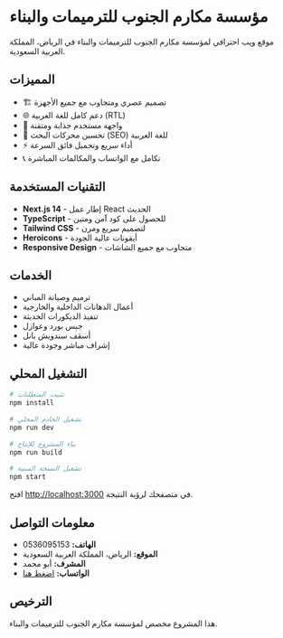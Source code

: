 # مؤسسة مكارم الجنوب للترميمات والبناء

موقع ويب احترافي لمؤسسة مكارم الجنوب للترميمات والبناء في الرياض، المملكة العربية السعودية.

## المميزات

- 🏗️ تصميم عصري ومتجاوب مع جميع الأجهزة
- 🌐 دعم كامل للغة العربية (RTL)
- 🎨 واجهة مستخدم جذابة ومتقنة
- 📱 تحسين محركات البحث (SEO) للغة العربية
- ⚡ أداء سريع وتحميل فائق السرعة
- 📞 تكامل مع الواتساب والمكالمات المباشرة

## التقنيات المستخدمة

- **Next.js 14** - إطار عمل React الحديث
- **TypeScript** - للحصول على كود آمن ومتين
- **Tailwind CSS** - لتصميم سريع ومرن
- **Heroicons** - أيقونات عالية الجودة
- **Responsive Design** - متجاوب مع جميع الشاشات

## الخدمات

- ترميم وصيانة المباني
- أعمال الدهانات الداخلية والخارجية
- تنفيذ الديكورات الحديثة
- جبس بورد وعوازل
- أسقف سندويش بانل
- إشراف مباشر وجودة عالية

## التشغيل المحلي

```bash
# تثبيت المتطلبات
npm install

# تشغيل الخادم المحلي
npm run dev

# بناء المشروع للإنتاج
npm run build

# تشغيل النسخة المبنية
npm start
```

افتح [http://localhost:3000](http://localhost:3000) في متصفحك لرؤية النتيجة.

## معلومات التواصل

- **الهاتف:** 0536095153
- **الموقع:** الرياض، المملكة العربية السعودية
- **المشرف:** أبو محمد
- **الواتساب:** [اضغط هنا](https://wa.me/966536095153)

## الترخيص

هذا المشروع مخصص لمؤسسة مكارم الجنوب للترميمات والبناء.
